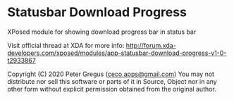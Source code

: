 Statusbar Download Progress
===========================

XPosed module for showing download progress bar in status bar

Visit official thread at XDA for more info:
http://forum.xda-developers.com/xposed/modules/app-statusbar-download-progress-v1-0-t2933867

Copyright (C) 2020 Peter Gregus (ceco.apps@gmail.com)
You may not distribute nor sell this software or parts of it in 
Source, Object nor in any other form without explicit permission obtained 
from the original author. 
